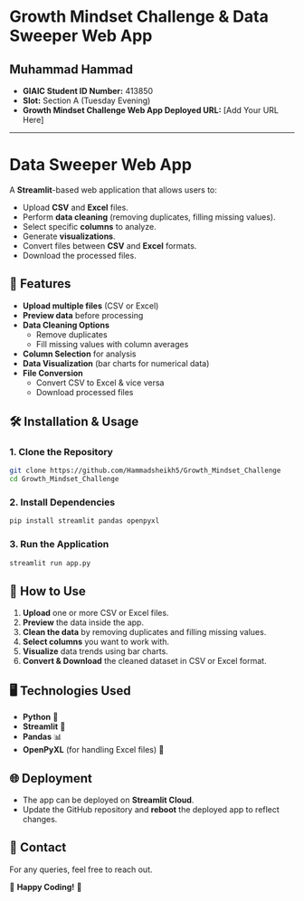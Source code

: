 # Growth Mindset Challenge & Data Sweeper Web App

## Muhammad Hammad
- **GIAIC Student ID Number:** 413850
- **Slot:** Section A (Tuesday Evening)
- **Growth Mindset Challenge Web App Deployed URL:** [Add Your URL Here]

---

# Data Sweeper Web App
A **Streamlit**-based web application that allows users to:
- Upload **CSV** and **Excel** files.
- Perform **data cleaning** (removing duplicates, filling missing values).
- Select specific **columns** to analyze.
- Generate **visualizations**.
- Convert files between **CSV** and **Excel** formats.
- Download the processed files.

## 🚀 Features
- **Upload multiple files** (CSV or Excel)
- **Preview data** before processing
- **Data Cleaning Options**
  - Remove duplicates
  - Fill missing values with column averages
- **Column Selection** for analysis
- **Data Visualization** (bar charts for numerical data)
- **File Conversion**
  - Convert CSV to Excel & vice versa
  - Download processed files

## 🛠 Installation & Usage

### **1. Clone the Repository**
```bash
git clone https://github.com/Hammadsheikh5/Growth_Mindset_Challenge
cd Growth_Mindset_Challenge
```

### **2. Install Dependencies**
```bash
pip install streamlit pandas openpyxl
```

### **3. Run the Application**
```bash
streamlit run app.py
```

## 📌 How to Use
1. **Upload** one or more CSV or Excel files.
2. **Preview** the data inside the app.
3. **Clean the data** by removing duplicates and filling missing values.
4. **Select columns** you want to work with.
5. **Visualize** data trends using bar charts.
6. **Convert & Download** the cleaned dataset in CSV or Excel format.

## 🖥 Technologies Used
- **Python** 🐍
- **Streamlit** 🎈
- **Pandas** 📊
- **OpenPyXL** (for handling Excel files) 📂

## 🌐 Deployment
- The app can be deployed on **Streamlit Cloud**.
- Update the GitHub repository and **reboot** the deployed app to reflect changes.

## 📩 Contact
For any queries, feel free to reach out.

🚀 **Happy Coding!** 🎉

